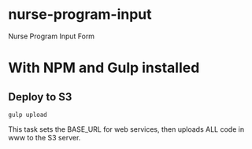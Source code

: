 # nurse-program-input
Nurse Program Input Form




# With NPM and Gulp installed
## Deploy to S3
```
gulp upload
```
This task sets the BASE_URL for web services, then uploads ALL code in www to the S3 server.
